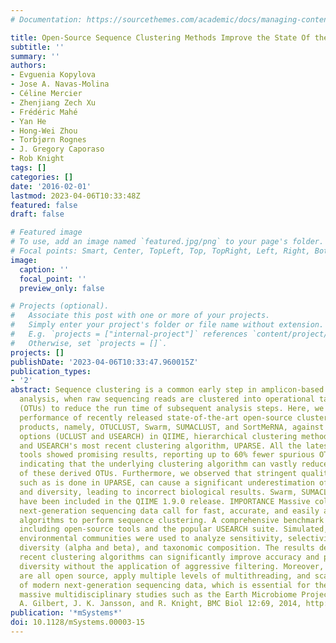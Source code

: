 ```yaml
---
# Documentation: https://sourcethemes.com/academic/docs/managing-content/

title: Open-Source Sequence Clustering Methods Improve the State Of the Art
subtitle: ''
summary: ''
authors:
- Evguenia Kopylova
- Jose A. Navas-Molina
- Céline Mercier
- Zhenjiang Zech Xu
- Frédéric Mahé
- Yan He
- Hong-Wei Zhou
- Torbjørn Rognes
- J. Gregory Caporaso
- Rob Knight
tags: []
categories: []
date: '2016-02-01'
lastmod: 2023-04-06T10:33:48Z
featured: false
draft: false

# Featured image
# To use, add an image named `featured.jpg/png` to your page's folder.
# Focal points: Smart, Center, TopLeft, Top, TopRight, Left, Right, BottomLeft, Bottom, BottomRight.
image:
  caption: ''
  focal_point: ''
  preview_only: false

# Projects (optional).
#   Associate this post with one or more of your projects.
#   Simply enter your project's folder or file name without extension.
#   E.g. `projects = ["internal-project"]` references `content/project/deep-learning/index.md`.
#   Otherwise, set `projects = []`.
projects: []
publishDate: '2023-04-06T10:33:47.960015Z'
publication_types:
- '2'
abstract: Sequence clustering is a common early step in amplicon-based microbial community
  analysis, when raw sequencing reads are clustered into operational taxonomic units
  (OTUs) to reduce the run time of subsequent analysis steps. Here, we evaluated the
  performance of recently released state-of-the-art open-source clustering software
  products, namely, OTUCLUST, Swarm, SUMACLUST, and SortMeRNA, against current principal
  options (UCLUST and USEARCH) in QIIME, hierarchical clustering methods in mothur,
  and USEARCH's most recent clustering algorithm, UPARSE. All the latest open-source
  tools showed promising results, reporting up to 60% fewer spurious OTUs than UCLUST,
  indicating that the underlying clustering algorithm can vastly reduce the number
  of these derived OTUs. Furthermore, we observed that stringent quality filtering,
  such as is done in UPARSE, can cause a significant underestimation of species abundance
  and diversity, leading to incorrect biological results. Swarm, SUMACLUST, and SortMeRNA
  have been included in the QIIME 1.9.0 release. IMPORTANCE Massive collections of
  next-generation sequencing data call for fast, accurate, and easily accessible bioinformatics
  algorithms to perform sequence clustering. A comprehensive benchmark is presented,
  including open-source tools and the popular USEARCH suite. Simulated, mock, and
  environmental communities were used to analyze sensitivity, selectivity, species
  diversity (alpha and beta), and taxonomic composition. The results demonstrate that
  recent clustering algorithms can significantly improve accuracy and preserve estimated
  diversity without the application of aggressive filtering. Moreover, these tools
  are all open source, apply multiple levels of multithreading, and scale to the demands
  of modern next-generation sequencing data, which is essential for the analysis of
  massive multidisciplinary studies such as the Earth Microbiome Project (EMP) (J.
  A. Gilbert, J. K. Jansson, and R. Knight, BMC Biol 12:69, 2014, http://dx.doi.org/10.1186/s12915-014-0069-1).
publication: '*mSystems*'
doi: 10.1128/mSystems.00003-15
---
```

